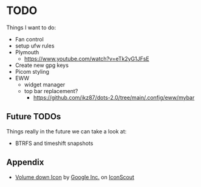 # TODO

Things I want to do:

- Fan control
- setup ufw rules
- Plymouth
	- https://www.youtube.com/watch?v=eTk2yG1JFsE
- Create new gpg keys
- Picom styling
- EWW
	- widget manager
	- top bar replacement? 
	  - https://github.com/ikz87/dots-2.0/tree/main/.config/eww/mybar

## Future TODOs

Things really in the future we can take a look at:

- BTRFS and timeshift snapshots

## Appendix

- <a href="https://iconscout.com/icons/volume-down" target="_blank">Volume down Icon</a> by <a href="https://iconscout.com/contributors/google-inc">Google Inc.</a> on <a href="https://iconscout.com">IconScout</a>
